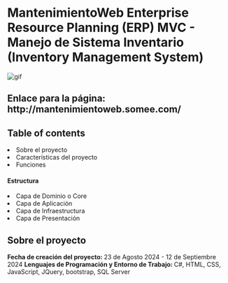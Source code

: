 # MantenimientoWeb Enterprise Resource Planning (ERP) MVC - Manejo de Sistema Inventario (Inventory Management System)
 
![gif](https://user-images.githubusercontent.com/74038190/219923823-bf1ce878-c6b8-4faa-be07-93e6b1006521.gif)

<h2>Enlace para la página: http://mantenimientoweb.somee.com/</h2>
<h2>Table of contents</h2>
 <li>Sobre el proyecto</li>
 <li>Características del proyecto</li>
 <li>Funciones</li>
<h4>Estructura</h4>
     <li>Capa de Dominio o Core</li>
     <li>Capa de Aplicación</li>
     <li>Capa de Infraestructura</li>
     <li>Capa de Presentación</li>

<h2>Sobre el proyecto</h2>
<b>Fecha de creación del proyecto: </b> 23 de Agosto 2024 - 12 de Septiembre 2024
<b>Lenguajes de Programación y Entorno de Trabajo: </b> C#, HTML, CSS, JavaScript, JQuery, bootstrap, SQL Server
<b></b>

